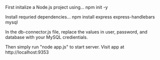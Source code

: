 First initalize a Node.js project using...
npm init -y

Install requried dependencies...
npm install express express-handlebars mysql

In the db-connector.js file, replace the values in user, password, and database 
with your MySQL credientials.

Then simply run "node app.js" to start server. Visit app at http://localhost:9353

